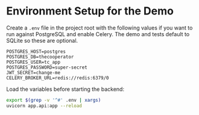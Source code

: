 # Environment Setup for the Demo

Create a `.env` file in the project root with the following values if you want to run against PostgreSQL and enable Celery. The demo and tests default to SQLite so these are optional.

```
POSTGRES_HOST=postgres
POSTGRES_DB=thecooperator
POSTGRES_USER=tc_app
POSTGRES_PASSWORD=super-secret
JWT_SECRET=change-me
CELERY_BROKER_URL=redis://redis:6379/0
```

Load the variables before starting the backend:

```bash
export $(grep -v '^#' .env | xargs)
uvicorn app.api:app --reload
```
